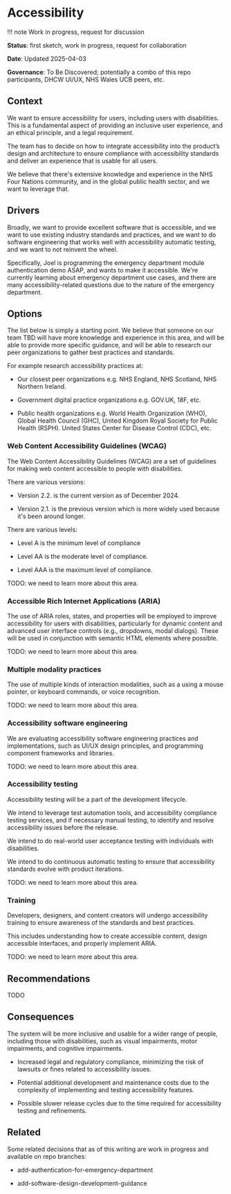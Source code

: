 # Accessibility

!!! note 
Work in progress, request for discussion


**Status**: first sketch, work in progress, request for collaboration

**Date**: Updated 2025-04-03

**Governance**: To Be Discovered; potentially a combo of this repo participants, DHCW UI/UX, NHS Wales UCB peers, etc.

## Context

We want to ensure accessibility for users, including users with disabilities. This is a fundamental aspect of providing an inclusive user experience, and an ethical principle, and a legal requirement.

The team has to decide on how to integrate accessibility into the product’s design and architecture to ensure compliance with accessibility standards and deliver an experience that is usable for all users.

We believe that there's extensive knowledge and experience in the NHS Four Nations community, and in the global public health sector, and we want to leverage that.

## Drivers

Broadly, we want to provide excellent software that is accessible, and we want to use existing industry standards and practices, and we want to do software engineering that works well with accessibility automatic testing, and we want to not reinvent the wheel.

Specifically, Joel is programming the emergency department module authentication demo ASAP, and wants to make it accessible. We're currently learning about emergency department use cases, and there are many accessibility-related questions due to the nature of the emergency department.

## Options

The list below is simply a starting point. We believe that someone on our team TBD will have more knowledge and experience in this area, and will be able to provide more specific guidance, and will be able to research our peer organizations to gather best practices and standards.

For example research accessibility practices at:

* Our closest peer organizations e.g. NHS England, NHS Scotland, NHS Northern Ireland.

* Government digital practice organizations e.g. GOV.UK, 18F, etc.

* Public health organizations e.g. World Health Organization (WHO), Global Health Council (GHC), United Kingdom Royal Society for Public Health (RSPH).
United States Center for Disease Control (CDC), etc. 

### Web Content Accessibility Guidelines (WCAG)

The Web Content Accessibility Guidelines (WCAG) are a set of guidelines for making web content accessible to people with disabilities. 

There are various versions:

* Version 2.2. is the current version as of December 2024.

* Version 2.1. is the previous version which is more widely used because it's been around longer.

There are various levels:

* Level A is the minimum level of compliance
 
* Level AA is the moderate level of compliance.
  
* Level AAA is the maximum level of compliance.

TODO: we need to learn more about this area.

### Accessible Rich Internet Applications (ARIA)

The use of ARIA roles, states, and properties will be employed to improve accessibility for users with disabilities, particularly for dynamic content and advanced user interface controls (e.g., dropdowns, modal dialogs). These will be used in conjunction with semantic HTML elements where possible.

TODO: we need to learn more about this area.

### Multiple modality practices

The use of multiple kinds of interaction modalities, such as a using a mouse pointer, or keyboard commands, or voice recognition. 

TODO: we need to learn more about this area.

### Accessibility software engineering

We are evaluating accessibility software engineering practices and implementations, such as UI/UX design principles, and programming component frameworks and libraries.

TODO: we need to learn more about this area.

### Accessibility testing

Accessibility testing will be a part of the development lifecycle. 

We intend to leverage test automation tools, and accessibility compliance testing services, and if necessary manual testing, to identify and resolve accessibility issues before the release.

We intend to do real-world user acceptance testing with individuals with disabilities.

We intend to do continuous automatic testing to ensure that accessibility standards evolve with product iterations.

TODO: we need to learn more about this area.

### Training

Developers, designers, and content creators will undergo accessibility training to ensure awareness of the standards and best practices. 

This includes understanding how to create accessible content, design accessible interfaces, and properly implement ARIA.

TODO: we need to learn more about this area.

## Recommendations

TODO

## Consequences

The system will be more inclusive and usable for a wider range of people, including those with disabilities, such as visual impairments, motor impairments, and cognitive impairments.

- Increased legal and regulatory compliance, minimizing the risk of lawsuits or fines related to accessibility issues.

- Potential additional development and maintenance costs due to the complexity of implementing and testing accessibility features.

- Possible slower release cycles due to the time required for accessibility testing and refinements.

## Related

Some related decisions that as of this writing are work in progress and available on repo branches:

* add-authentication-for-emergency-department

* add-software-design-development-guidance
